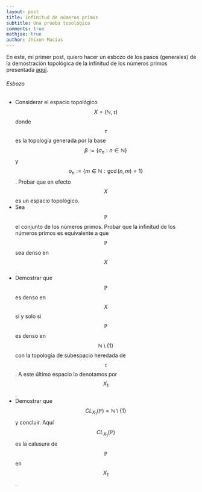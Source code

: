 ```yaml
---
layout: post
title: Infinitud de números primos
subtitle: Una prueba topológica
comments: true
mathjax: true
author: Jhixon Macías
---
```


En este, mi primer post, quiero hacer un esbozo de los pasos (generales) de la demostración topológica de la infinitud de los números primos presentada [aquí](https://math.colgate.edu/~integers/y47/y47.pdf).

###### Esbozo

- Considerar el espacio topológico $$X=(\mathbb{N},\tau)$$ donde $$\tau$$ es la topología generada por la base $$\beta:=\{\sigma_n: n\in\mathbb{N}\}$$ y $$\sigma_n:=\{m\in\mathbb{N}: \gcd(n,m)=1\}$$. Probar que en efecto $$X$$ es un espacio topológico.
- Sea $$\mathbb{P}$$ el conjunto de los números primos. Probar que la infinitud de los números primos es equivalente a que $$\mathbb{P}$$ sea denso en $$X$$.
- Demostrar que $$\mathbb{P}$$ es denso en $$X$$ si y solo si $$\mathbb{P}$$ es denso en  $$\mathbb{N}\setminus\{1\}$$ con la topología de subespacio heredada de $$\tau$$. A este último espacio lo denotamos por $$X_1$$.
- Demostrar que $$CL_{X_1}(\mathbb{P})=\mathbb{N}\setminus\{1\}$$ y concluir. Aquí $$CL_{X_1}(\mathbb{P})$$ es la calusura de $$\mathbb{P}$$ en $$X_1$$.

